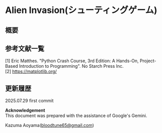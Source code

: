 # Alien Invasion(シューティングゲーム)
## 概要

## 参考文献一覧
[1] Eric Matthes. "Python Crash Course, 3rd Edition: A Hands-On, Project-Based Introduction to Programming". No Starch Press Inc.<br>
[2] https://matplotlib.org/<br>

## 更新履歴
2025.07.29 first commit<br>

**Acknowledgement**  
This document was prepared with the assistance of Google's Gemini.

Kazuma Aoyama(bloodtune65@gmail.com)
